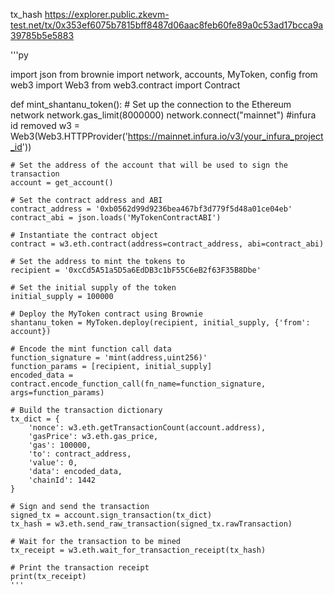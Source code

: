 
tx_hash
https://explorer.public.zkevm-test.net/tx/0x353ef6075b7815bff8487d06aac8feb60fe89a0c53ad17bcca9a39785b5e5883



'''py

import json
from brownie import network, accounts, MyToken, config
from web3 import Web3
from web3.contract import Contract

def mint_shantanu_token():
    # Set up the connection to the Ethereum network
    network.gas_limit(8000000)
    network.connect("mainnet")
	#infura id removed
    w3 = Web3(Web3.HTTPProvider('https://mainnet.infura.io/v3/your_infura_project_id'))

    # Set the address of the account that will be used to sign the transaction
    account = get_account()

    # Set the contract address and ABI
    contract_address = '0xb0562d99d9236bea467bf3d779f5d48a01ce04eb'
    contract_abi = json.loads('MyTokenContractABI')

    # Instantiate the contract object
    contract = w3.eth.contract(address=contract_address, abi=contract_abi)

    # Set the address to mint the tokens to
    recipient = '0xcCd5A51a5D5a6EdDB3c1bF55C6eB2f63F35B8Dbe'

    # Set the initial supply of the token
    initial_supply = 100000

    # Deploy the MyToken contract using Brownie
    shantanu_token = MyToken.deploy(recipient, initial_supply, {'from': account})

    # Encode the mint function call data
    function_signature = 'mint(address,uint256)'
    function_params = [recipient, initial_supply]
    encoded_data = contract.encode_function_call(fn_name=function_signature, args=function_params)

    # Build the transaction dictionary
    tx_dict = {
        'nonce': w3.eth.getTransactionCount(account.address),
        'gasPrice': w3.eth.gas_price,
        'gas': 100000,
        'to': contract_address,
        'value': 0,
        'data': encoded_data,
        'chainId': 1442
    }

    # Sign and send the transaction
    signed_tx = account.sign_transaction(tx_dict)
    tx_hash = w3.eth.send_raw_transaction(signed_tx.rawTransaction)

    # Wait for the transaction to be mined
    tx_receipt = w3.eth.wait_for_transaction_receipt(tx_hash)

    # Print the transaction receipt
    print(tx_receipt)
    '''
